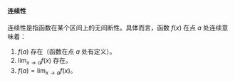 #### 连续性

连续性是指函数在某个区间上的无间断性。具体而言，函数 $f(x)$ 在点 $a$ 处连续意味着：

1. $f(a)$ 存在（函数在点 $a$ 处有定义）。
2. $\lim_{{x \to a}} f(x)$ 存在。
3. $f(a) = \lim_{{x \to a}} f(x)$。
